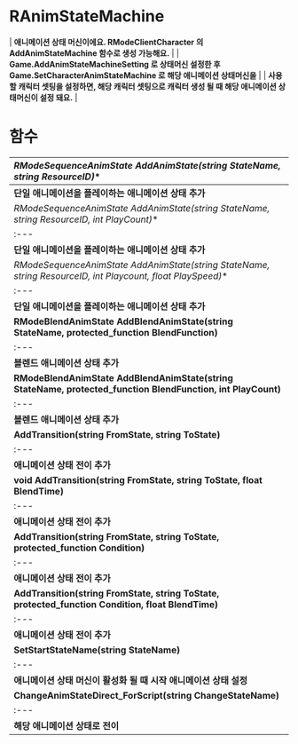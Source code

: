 # **RAnimStateMachine**

| **애니메이션 상태 머신이에요. RModeClientCharacter 의 AddAnimStateMachine 함수로 생성 가능해요.** |
| **Game.AddAnimStateMachineSetting 로 상태머신 설정한 후 Game.SetCharacterAnimStateMachine 로 해당 애니메이션 상태머신을** |
| **사용 할 캐릭터 셋팅을 설정하면, 해당 캐릭터 셋팅으로 캐릭터 생성 될 때 해당 애니메이션 상태머신이 설정 돼요.** |
# **함수**

| **RModeSequenceAnimState* AddAnimState(string StateName, string ResourceID)** |
| :--- |
| **단일 애니메이션을 플레이하는 애니메이션 상태 추가** |
| **RModeSequenceAnimState* AddAnimState(string StateName, string ResourceID, int PlayCount)** |
| :--- |
| **단일 애니메이션을 플레이하는 애니메이션 상태 추가** |
| **RModeSequenceAnimState* AddAnimState(string StateName, string ResourceID, int Playcount, float PlaySpeed)** |
| :--- |
| **단일 애니메이션을 플레이하는 애니메이션 상태 추가** |
| **RModeBlendAnimState AddBlendAnimState(string StateName, protected_function BlendFunction)** |
| :--- |
| **블렌드 애니메이션 상태 추가** |
| **RModeBlendAnimState AddBlendAnimState(string StateName, protected_function BlendFunction, int PlayCount)** |
| :--- |
| **블렌드 애니메이션 상태 추가** |
| **AddTransition(string FromState, string ToState)** |
| :--- |
| **애니메이션 상태 전이 추가** |
| **void AddTransition(string FromState, string ToState, float BlendTime)** |
| :--- |
| **애니메이션 상태 전이 추가** |
| **AddTransition(string FromState, string ToState, protected_function Condition)** |
| :--- |
| **애니메이션 상태 전이 추가** |
| **AddTransition(string FromState, string ToState, protected_function Condition, float BlendTime)** |
| :--- |
| **애니메이션 상태 전이 추가** |
| **SetStartStateName(string StateName)** |
| :--- |
| **애니메이션 상태 머신이 활성화 될 때 시작 애니메이션 상태 설정** |
| **ChangeAnimStateDirect_ForScript(string ChangeStateName)** |
| :--- |
| **해당 애니메이션 상태로 전이** |
